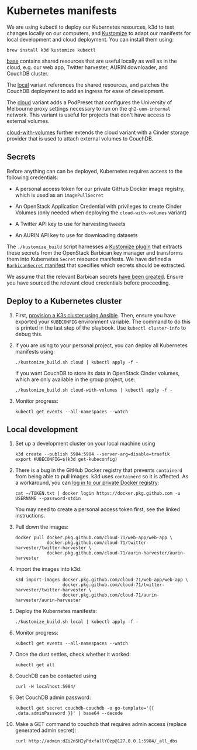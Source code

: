 # Kubernetes manifests

We are using kubectl to deploy our Kubernetes resources, k3d to test changes
locally on our computers, and [Kustomize][kustomize] to adapt our manifests for
local development and cloud deployment. You can install them using:

    brew install k3d kustomize kubectl

[base](./base) contains shared resources that are useful locally as well as in
the cloud, e.g. our web app, Twitter harvester, AURIN downloader, and CouchDB
cluster.

The [local](./local) variant references the shared resources, and patches the
CouchDB deployment to add an ingress for ease of development.

The [cloud](./cloud) variant adds a PodPreset that configures the University of
Melbourne proxy settings necessary to run on the `qh2-uom-internal` network.
This variant is useful for projects that don't have access to external volumes.

[cloud-with-volumes](./cloud-with-volumes) further extends the cloud variant
with a Cinder storage provider that is used to attach external volumes to
CouchDB.

## Secrets

Before anything can can be deployed, Kubernetes requires access to the
following credentials:

* A personal access token for our private GitHub Docker image registry, which
  is used as an `imagePullSecret`

* An OpenStack Application Credential with privileges to create Cinder Volumes
  (only needed when deploying the `cloud-with-volumes` variant)

* A Twitter API key to use for harvesting tweets

* An AURIN API key to use for downloading datasets

The `./kustomize_build` script harnesses a [Kustomize plugin][plugin] that
extracts these secrets from the OpenStack Barbican key manager and transforms
them into Kubernetes `Secret` resource manifests. We have defined a
[`BarbicanSecret` manifest](./base/barbican-secret-generator.yml) that
specifies which secrets should be extracted.

We assume that the relevant Barbican secrets [have been created](./SECRETS.md).
Ensure you have sourced the relevant cloud credentials before proceeding.

## Deploy to a Kubernetes cluster

1. First, [provision a K3s cluster using Ansible](../ansible). Then, ensure you
   have exported your `KUBECONFIG` environment variable. The command to do this
   is printed in the last step of the playbook.  Use `kubectl cluster-info` to
   debug this.

2. If you are using to your personal project, you can deploy all Kubernetes
   manifests using:

       ./kustomize_build.sh cloud | kubectl apply -f -

   If you want CouchDB to store its data in OpenStack Cinder volumes, which are
   only available in the group project, use:

       ./kustomize_build.sh cloud-with-volumes | kubectl apply -f -

3. Monitor progress:

       kubectl get events --all-namespaces --watch

## Local development

1. Set up a development cluster on your local machine using

       k3d create --publish 5984:5984 --server-arg=disable=traefik
       export KUBECONFIG=$(k3d get-kubeconfig)

2. There is a bug in the GitHub Docker registry that prevents `containerd` from
   being able to pull images. k3d uses `containerd` so it is affected. As a
   workaround, you can [log in to our private Docker registry][docker-login]:

       cat ~/TOKEN.txt | docker login https://docker.pkg.github.com -u USERNAME --password-stdin

   You may need to create a personal access token first, see the linked
   instructions.

3. Pull down the images:

       docker pull docker.pkg.github.com/cloud-71/web-app/web-app \
                   docker.pkg.github.com/cloud-71/twitter-harvester/twitter-harvester \
                   docker.pkg.github.com/cloud-71/aurin-harvester/aurin-harvester

4. Import the images into k3d:

       k3d import-images docker.pkg.github.com/cloud-71/web-app/web-app \
                         docker.pkg.github.com/cloud-71/twitter-harvester/twitter-harvester \
                         docker.pkg.github.com/cloud-71/aurin-harvester/aurin-harvester

5. Deploy the Kubernetes manifests:

       ./kustomize_build.sh local | kubectl apply -f -

6. Monitor progress:

       kubectl get events --all-namespaces --watch

7. Once the dust settles, check whether it worked:

       kubectl get all

8. CouchDB can be contacted using

       curl -H localhost:5984/

9. Get CouchDB admin password:

       kubectl get secret couchdb-couchdb -o go-template='{{ .data.adminPassword }}' | base64 --decode

10. Make a GET command to couchdb that requires admin access (replace generated admin secret):

        curl http://admin:dZi2nSHIyPdxfallYOzp@127.0.0.1:5984/_all_dbs


[docker-login]: https://help.github.com/en/packages/using-github-packages-with-your-projects-ecosystem/configuring-docker-for-use-with-github-packages#authenticating-to-github-packages
[kustomize]: https://kustomize.io
[gh-token]: https://help.github.com/en/github/authenticating-to-github/creating-a-personal-access-token-for-the-command-line
[plugin]: ./kustomize_plugins/group71/barbicansecret/BarbicanSecret
